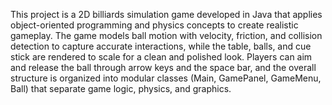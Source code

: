 This project is a 2D billiards simulation game developed in Java that applies object-oriented programming and physics concepts to create realistic gameplay. The game models ball motion with velocity, friction, and collision detection to capture accurate interactions, while the table, balls, and cue stick are rendered to scale for a clean and polished look. Players can aim and release the ball through arrow keys and the space bar, and the overall structure is organized into modular classes (Main, GamePanel, GameMenu, Ball) that separate game logic, physics, and graphics.
